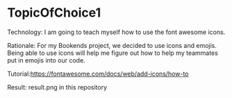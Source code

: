 # TopicOfChoice1

Technology: I am going to teach myself how to use the font awesome icons.

Rationale: For my Bookends project, we decided to use icons and emojis. Being able to use icons will help me figure out how to help my teammates put in emojis into our code.

Tutorial:https://fontawesome.com/docs/web/add-icons/how-to

Result: result.png in this repository
